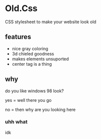 # Old.Css
CSS stylesheet to make your website look old

## features
- nice gray coloring
- 3d chieled goodness
- makes elements unsuported
- center tag is a thing

## why
do you like windows 98 look?

yes = well there you go

no = then why are you looking here

### uhh what
idk
